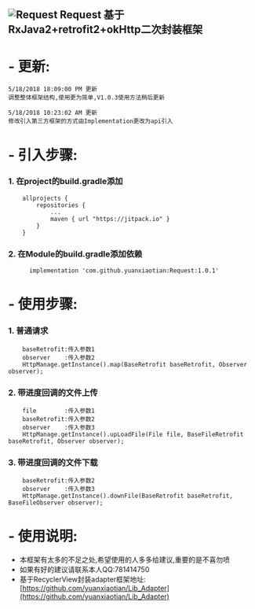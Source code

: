 ![Request](https://timgsa.baidu.com/timg?image&quality=80&size=b9999_10000&sec=1526616733298&di=3d0e5f640dcb007c75d654eee9ee0284&imgtype=0&src=http%3A%2F%2Fi2.hdslb.com%2Fbfs%2Fface%2Fb67919843bdb57d61de63aa4370a864473fce44b.jpg)
Request
 基于RxJava2+retrofit2+okHttp二次封装框架
-
# - 更新:  #

    5/18/2018 18:09:00 PM 更新
    调整整体框架结构,使用更为简单,V1.0.3使用方法稍后更新

    5/18/2018 10:23:02 AM 更新
	修改引入第三方框架的方式由Implementation更改为api引入


# - 引入步骤:  #

### 1.  在project的build.gradle添加 ###
		allprojects {
    		repositories {
        		...
       			maven { url "https://jitpack.io" }
    		}
		}
###  2.  在Module的build.gradle添加依赖 ###
	      implementation 'com.github.yuanxiaotian:Request:1.0.1'


# - 使用步骤:  #
###  1.  普通请求 ###
		baseRetrofit:传入参数1
		observer    :传入参数2
		HttpManage.getInstance().map(BaseRetrofit baseRetrofit, Observer observer);
###  2.  带进度回调的文件上传 ###
		file        :传入参数1
		baseRetrofit:传入参数2
		observer    :传入参数3
		HttpManage.getInstance().upLoadFile(File file, BaseFileRetrofit baseRetrofit, Observer observer);
###  3.  带进度回调的文件下载 ###
		baseRetrofit:传入参数2
		observer    :传入参数3
		HttpManage.getInstance().downFile(BaseRetrofit baseRetrofit, BaseFileObserver observer);
# - 使用说明:  #
- 本框架有太多的不足之处,希望使用的人多多给建议,重要的是不喜勿喷
- 如果有好的建议请联系本人QQ:781414750
- 基于RecyclerView封装adapter框架地址:[https://github.com/yuanxiaotian/Lib_Adapter](https://github.com/yuanxiaotian/Lib_Adapter)







